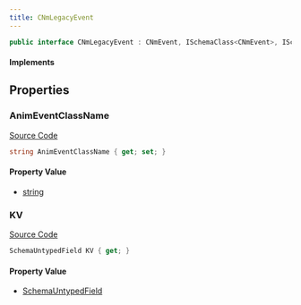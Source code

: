 ```yaml
---
title: CNmLegacyEvent
---
```


```csharp
public interface CNmLegacyEvent : CNmEvent, ISchemaClass<CNmEvent>, ISchemaClass<CNmLegacyEvent>, ISchemaField, ISchemaClass, INativeHandle
```

#### Implements

## Properties

### AnimEventClassName

[Source Code](https://github.com/swiftly-solution/swiftlys2/blob/main/managed/src/SwiftlyS2.Generated/Schemas/Interfaces/CNmLegacyEvent.cs#L17)

```csharp
string AnimEventClassName { get; set; }
```

#### Property Value

- [string](https://learn.microsoft.com/dotnet/api/system.string)

### KV

[Source Code](https://github.com/swiftly-solution/swiftlys2/blob/main/managed/src/SwiftlyS2.Generated/Schemas/Interfaces/CNmLegacyEvent.cs#L20)

```csharp
SchemaUntypedField KV { get; }
```

#### Property Value

- [SchemaUntypedField](/docs/api/shared/schemas/schemauntypedfield)

